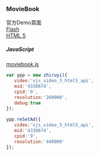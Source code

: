 ### MovieBook ###  
官方Demo頁面  
[Flash](http://test.adyi.cn/zhiruyi/1.0/demo.html)  
[HTML 5](http://test.videoyi.cn/zhiruyi/1.0/h5-video.html)  

##### JavaScript #####  
[moviebook.js](http://test.videoyi.cn/zhiruyi/1.0/h5-video.js)  
  
 ```js  
var ypp = new zhiruyi({  
    video:'vjs_video_3_html5_api',  
    mid:'4338674',   
    cpid:'9',     
    resolution:'260000',  
    debug:true  
});  
    
ypp.reSetAd({      
    video:'vjs_video_3_html5_api',      
    mid:'4338674',      
    cpid:'9',      
    resolution:'440000'      
});      

